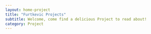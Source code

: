 ```yaml
---
layout: home-project
title: "Furtkevic Projects"
subtitle: Welcome, come find a delicious Project to read about!
category: Project
---
```

